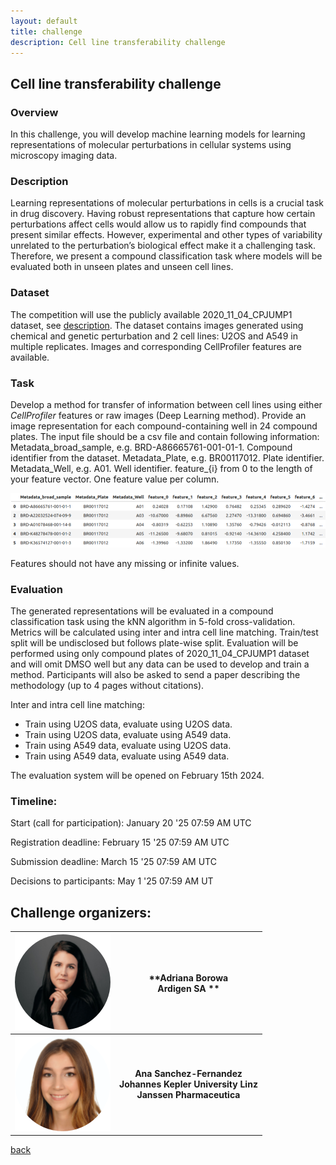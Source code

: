 ```yaml
---
layout: default
title: challenge
description: Cell line transferability challenge 
---
```


## Cell line transferability challenge 

### Overview

In this challenge, you will develop machine learning models for learning representations of molecular perturbations in cellular systems using microscopy imaging data.

### Description

Learning representations of molecular perturbations in cells is a crucial task in drug discovery. Having robust representations that capture how certain perturbations affect cells would allow us to rapidly find compounds that present similar effects. However, experimental and other types of variability unrelated to the perturbation’s biological effect make it a challenging task. Therefore, we present a compound classification task where models will be evaluated both in unseen plates and unseen cell lines. 

### Dataset

The competition will use the publicly available 2020_11_04_CPJUMP1 dataset, see [description](https://github.com/jump-cellpainting/2024_Chandrasekaran_NatureMethods). The dataset contains images generated using chemical and genetic perturbation and 2 cell lines: U2OS and A549 in multiple replicates. Images and corresponding CellProfiler features are available. 

### Task

Develop a method for transfer of information between cell lines using either *CellProfiler* features or raw images (Deep Learning method). Provide an image representation for each compound-containing well in 24 compound plates. The input file should be a csv file and contain following information:
Metadata_broad_sample, e.g. BRD-A86665761-001-01-1. Compound identifier from the dataset.
Metadata_Plate, e.g. BR00117012. Plate identifier.
Metadata_Well, e.g. A01. Well identifier.
feature_{i} from 0 to the length of your feature vector. One feature value per column.

![challenge_img1](./challenge_img1.png)

Features should not have any missing or infinite values. 

### Evaluation

The generated representations will be evaluated in a compound classification task using the kNN algorithm in 5-fold cross-validation. Metrics will be calculated using inter and intra cell line matching. Train/test split will be undisclosed but follows plate-wise split. Evaluation will be performed using only compound plates of 2020_11_04_CPJUMP1 dataset and will omit DMSO well but any data can be used to develop and train a method. Participants will also be asked to send a paper describing the methodology (up to 4 pages without citations).

Inter and intra cell line matching:
- Train using U2OS data, evaluate using U2OS data.
- Train using U2OS data, evaluate using A549 data.
- Train using A549 data, evaluate using U2OS data.
- Train using A549 data, evaluate using A549 data.

The evaluation system will be opened on February 15th 2024.



### Timeline:

Start (call for participation): January 20 '25 07:59 AM UTC

Registration deadline: February 15 '25 07:59 AM UTC

Submission deadline: March 15 '25 07:59 AM UTC

Decisions to participants: May 1 '25 07:59 AM UT

## Challenge organizers:

| ![Adriana Borowa](./Ada.png) | **Adriana Borowa <br> Ardigen SA ** | 
|:-----------------:|:-----------------:|
| ![Ana Sanchez-Fernandez](./Ana.png) | **Ana Sanchez-Fernandez <br> Johannes Kepler University Linz <br> Janssen Pharmaceutica** | 

[back](./)